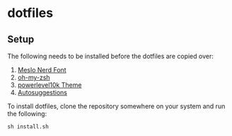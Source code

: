 # dotfiles

## Setup

The following needs to be installed before the dotfiles are copied over:

1. [Meslo Nerd Font](https://github.com/romkatv/powerlevel10k#meslo-nerd-font-patched-for-powerlevel10k)
2. [oh-my-zsh](https://ohmyz.sh/)
3. [powerlevel10k Theme](https://github.com/romkatv/powerlevel10k)
4. [Autosuggestions](https://github.com/zsh-users/zsh-autosuggestions)

To install dotfiles, clone the repository somewhere on your system and run the following:

    sh install.sh

